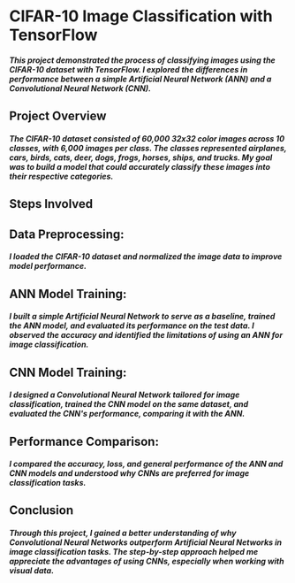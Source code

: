 # CIFAR-10 Image Classification with TensorFlow
##### This project demonstrated the process of classifying images using the CIFAR-10 dataset with TensorFlow. I explored the differences in performance between a simple Artificial Neural Network (ANN) and a Convolutional Neural Network (CNN).
## Project Overview
##### The CIFAR-10 dataset consisted of 60,000 32x32 color images across 10 classes, with 6,000 images per class. The classes represented airplanes, cars, birds, cats, deer, dogs, frogs, horses, ships, and trucks. My goal was to build a model that could accurately classify these images into their respective categories.
## Steps Involved
## Data Preprocessing:
##### I loaded the CIFAR-10 dataset and normalized the image data to improve model performance.
## ANN Model Training:
##### I built a simple Artificial Neural Network to serve as a baseline, trained the ANN model, and evaluated its performance on the test data. I observed the accuracy and identified the limitations of using an ANN for image classification.
## CNN Model Training:
##### I designed a Convolutional Neural Network tailored for image classification, trained the CNN model on the same dataset, and evaluated the CNN's performance, comparing it with the ANN.
## Performance Comparison:
##### I compared the accuracy, loss, and general performance of the ANN and CNN models and understood why CNNs are preferred for image classification tasks.
## Conclusion
##### Through this project, I gained a better understanding of why Convolutional Neural Networks outperform Artificial Neural Networks in image classification tasks. The step-by-step approach helped me appreciate the advantages of using CNNs, especially when working with visual data.
